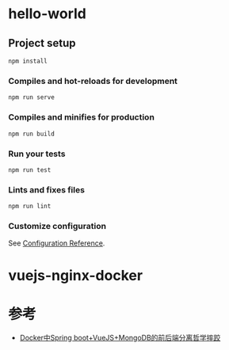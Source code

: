 # hello-world

## Project setup
```
npm install
```

### Compiles and hot-reloads for development
```
npm run serve
```

### Compiles and minifies for production
```
npm run build
```

### Run your tests
```
npm run test
```

### Lints and fixes files
```
npm run lint
```

### Customize configuration
See [Configuration Reference](https://cli.vuejs.org/config/).
# vuejs-nginx-docker
# 参考
* [Docker中Spring boot+VueJS+MongoDB的前后端分离哲学摔跤](https://my.oschina.net/fxtxz2/blog/3016664)